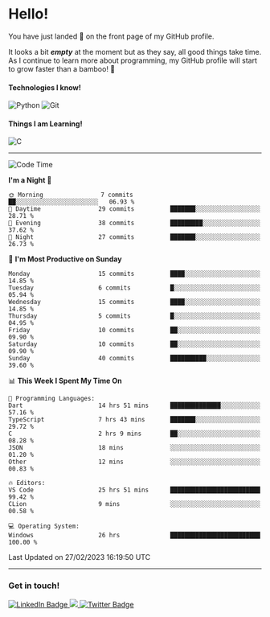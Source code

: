 # Hello!

You have just landed 🛬 on the front page of my GitHub profile.

It looks a bit ***empty*** at the moment but as they say, all good things take time. As I continue to learn more about programming, my GitHub profile will start to grow faster than a bamboo! 🎍 

#### Technologies I know!

![Python](https://img.shields.io/badge/python-3670A0?style=for-the-badge&logo=python&logoColor=ffdd54)
![Git](https://img.shields.io/badge/git-%23F05033.svg?style=for-the-badge&logo=git&logoColor=white)

#### Things I am Learning!

![C](https://img.shields.io/badge/c-%2300599C.svg?style=for-the-badge&logo=c&logoColor=white)

<hr size="2" noshade="0">

<!--START_SECTION:waka-->
![Code Time](http://img.shields.io/badge/Code%20Time-58%20hrs%2020%20mins-blue)

**I'm a Night 🦉** 

```text
🌞 Morning                7 commits           ██░░░░░░░░░░░░░░░░░░░░░░░   06.93 % 
🌆 Daytime                29 commits          ███████░░░░░░░░░░░░░░░░░░   28.71 % 
🌃 Evening                38 commits          █████████░░░░░░░░░░░░░░░░   37.62 % 
🌙 Night                  27 commits          ███████░░░░░░░░░░░░░░░░░░   26.73 % 
```
📅 **I'm Most Productive on Sunday** 

```text
Monday                   15 commits          ████░░░░░░░░░░░░░░░░░░░░░   14.85 % 
Tuesday                  6 commits           █░░░░░░░░░░░░░░░░░░░░░░░░   05.94 % 
Wednesday                15 commits          ████░░░░░░░░░░░░░░░░░░░░░   14.85 % 
Thursday                 5 commits           █░░░░░░░░░░░░░░░░░░░░░░░░   04.95 % 
Friday                   10 commits          ██░░░░░░░░░░░░░░░░░░░░░░░   09.90 % 
Saturday                 10 commits          ██░░░░░░░░░░░░░░░░░░░░░░░   09.90 % 
Sunday                   40 commits          ██████████░░░░░░░░░░░░░░░   39.60 % 
```


📊 **This Week I Spent My Time On** 

```text
💬 Programming Languages: 
Dart                     14 hrs 51 mins      ██████████████░░░░░░░░░░░   57.16 % 
TypeScript               7 hrs 43 mins       ███████░░░░░░░░░░░░░░░░░░   29.72 % 
C                        2 hrs 9 mins        ██░░░░░░░░░░░░░░░░░░░░░░░   08.28 % 
JSON                     18 mins             ░░░░░░░░░░░░░░░░░░░░░░░░░   01.20 % 
Other                    12 mins             ░░░░░░░░░░░░░░░░░░░░░░░░░   00.83 % 

🔥 Editors: 
VS Code                  25 hrs 51 mins      █████████████████████████   99.42 % 
CLion                    9 mins              ░░░░░░░░░░░░░░░░░░░░░░░░░   00.58 % 

💻 Operating System: 
Windows                  26 hrs              █████████████████████████   100.00 % 
```


 Last Updated on 27/02/2023 16:19:50 UTC
<!--END_SECTION:waka-->

<hr size="2" noshade="0">

### Get in touch!

<div id="badges">
  <a href="https://www.linkedin.com/in/amritansh-sharma-7a4251245/">
    <img src="https://img.shields.io/badge/LinkedIn-blue?style=for-the-badge&logo=linkedin&logoColor=white" alt="LinkedIn Badge"/>
  </a>
  <a href="https://www.instagram.com/drowsycoder/">
    <img src="https://img.shields.io/badge/Instagram-%23E4405F.svg?style=for-the-badge&logo=Instagram&logoColor=white"/>
  </a>
  <a href="https://twitter.com/DrowsyCoder">
    <img src="https://img.shields.io/badge/Twitter-blue?style=for-the-badge&logo=twitter&logoColor=white" alt="Twitter Badge"/>
  </a>
</div>
